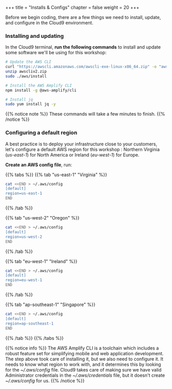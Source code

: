 +++
title = "Installs & Configs"
chapter = false
weight = 20
+++

Before we begin coding, there are a few things we need to install, update, and configure in the Cloud9 environment.

### Installing and updating

In the Cloud9 terminal, **run the following commands** to install and update some software we'll be using for this workshop:

```bash
# Update the AWS CLI
curl "https://awscli.amazonaws.com/awscli-exe-linux-x86_64.zip" -o "awscliv2.zip"
unzip awscliv2.zip
sudo ./aws/install

# Install the AWS Amplify CLI
npm install -g @aws-amplify/cli

# Install jq
sudo yum install jq -y
```

{{% notice note %}}
These commands will take a few minutes to finish.
{{% /notice %}}

### Configuring a default region 

A best practice is to deploy your infrastructure close to your customers, let's configure a default AWS region for this workshop : Northern Virginia (*us-east-1*) for North America or Ireland (*eu-west-1*) for Europe.

**Create an AWS config file**, run:

{{% tabs %}}
{{% tab "us-east-1" "Virginia" %}}
```bash
cat <<END > ~/.aws/config
[default]
region=us-east-1
END
```
{{% /tab %}}

{{% tab "us-west-2" "Oregon" %}}
```bash
cat <<END > ~/.aws/config
[default]
region=us-west-2
END
```
{{% /tab %}}

{{% tab "eu-west-1" "Ireland" %}}
```bash
cat <<END > ~/.aws/config
[default]
region=eu-west-1
END
```
{{% /tab %}}

{{% tab  "ap-southeast-1"  "Singapore" %}}
```bash
cat <<END > ~/.aws/config
[default]
region=ap-southeast-1
END
```
{{% /tab %}}
{{% /tabs %}}

{{% notice info %}}
The AWS Amplify CLI is a toolchain which includes a robust feature set for simplifying mobile and web application development. The step above took care of installing it, but we also need to configure it. It needs to know what region to work with, and it determines this by looking for the *~/.aws/config* file. Cloud9 takes care of making sure we have valid Administrator credentials in the *~/.aws/credentials* file, but it doesn't create *~/.aws/config* for us.
{{% /notice %}}
